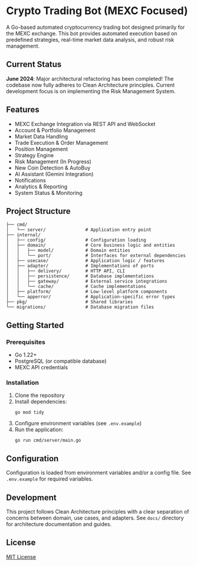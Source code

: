 # Crypto Trading Bot (MEXC Focused)

A Go-based automated cryptocurrency trading bot designed primarily for the MEXC exchange. This bot provides automated execution based on predefined strategies, real-time market data analysis, and robust risk management.

## Current Status

**June 2024**: Major architectural refactoring has been completed! The codebase now fully adheres to Clean Architecture principles. Current development focus is on implementing the Risk Management System.

## Features

- MEXC Exchange Integration via REST API and WebSocket
- Account & Portfolio Management
- Market Data Handling
- Trade Execution & Order Management
- Position Management
- Strategy Engine
- Risk Management (In Progress)
- New Coin Detection & AutoBuy
- AI Assistant (Gemini Integration)
- Notifications
- Analytics & Reporting
- System Status & Monitoring

## Project Structure

```
├── cmd/
│   └── server/               # Application entry point
├── internal/
│   ├── config/               # Configuration loading
│   ├── domain/               # Core business logic and entities
│   │   ├── model/            # Domain entities
│   │   └── port/             # Interfaces for external dependencies
│   ├── usecase/              # Application logic / features
│   ├── adapter/              # Implementations of ports
│   │   ├── delivery/         # HTTP API, CLI
│   │   ├── persistence/      # Database implementations
│   │   ├── gateway/          # External service integrations
│   │   └── cache/            # Cache implementations
│   ├── platform/             # Low-level platform components
│   └── apperror/             # Application-specific error types
├── pkg/                      # Shared libraries
└── migrations/               # Database migration files
```

## Getting Started

### Prerequisites

- Go 1.22+
- PostgreSQL (or compatible database)
- MEXC API credentials

### Installation

1. Clone the repository
2. Install dependencies:
   ```
   go mod tidy
   ```
3. Configure environment variables (see `.env.example`)
4. Run the application:
   ```
   go run cmd/server/main.go
   ```

## Configuration

Configuration is loaded from environment variables and/or a config file. See `.env.example` for required variables.

## Development

This project follows Clean Architecture principles with a clear separation of concerns between domain, use cases, and adapters. See `docs/` directory for architecture documentation and guides.

## License

[MIT License](LICENSE)